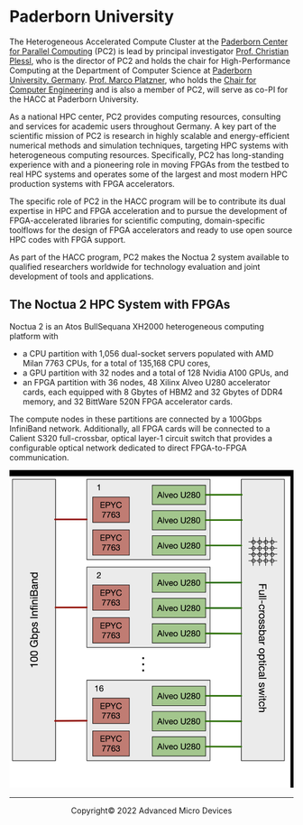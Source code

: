 # Paderborn University

The Heterogeneous Accelerated Compute Cluster at the [Paderborn Center for Parallel Computing](https://pc2.uni-paderborn.de) (PC2) is lead by principal investigator [Prof. Christian Plessl](https://en.cs.uni-paderborn.de/hpc/team/group/members/plessl), who is the director of PC2 and holds the chair for High-Performance Computing at the Department of Computer Science at [Paderborn University, Germany](https://www.uni-paderborn.de/en). [Prof. Marco Platzner](https://en.cs.uni-paderborn.de/ceg/team/group/people/marco-platzner), who holds the [Chair for Computer Engineering](https://en.cs.uni-paderborn.de/ceg) and is also a member of PC2, will serve as co-PI for the HACC at Paderborn University. 

As a national HPC center, PC2 provides computing resources, consulting and services for academic users throughout Germany. A key part of the scientific mission of PC2 is research in highly scalable and energy-efficient numerical methods and simulation techniques, targeting HPC systems with heterogeneous computing resources. Specifically, PC2 has long-standing experience with and a pioneering role in moving FPGAs from the testbed to real HPC systems and operates some of the largest and most modern HPC production systems with FPGA accelerators.

The specific role of PC2 in the HACC program will be to contribute its dual expertise in HPC and FPGA acceleration and to pursue the development of FPGA-accelerated libraries for scientific computing, domain-specific toolflows for the design of FPGA accelerators and ready to use open source HPC codes with FPGA support.

As part of the HACC program, PC2 makes the Noctua 2 system available to qualified researchers worldwide for technology evaluation and joint development of tools and applications.


## The Noctua 2 HPC System with FPGAs

Noctua 2 is an Atos BullSequana XH2000 heterogeneous computing platform with

* a CPU partition with 1,056 dual-socket servers populated with AMD Milan 7763 CPUs, for a total of 135,168 CPU cores,
* a GPU partition with 32 nodes and a total of 128 Nvidia A100 GPUs, and
* an FPGA partition with 36 nodes, 48 Xilinx Alveo U280 accelerator cards, each equipped with 8 Gbytes of HBM2 and 32 Gbytes of DDR4 memory, and 32 BittWare 520N FPGA accelerator cards.

The compute nodes in these partitions are connected by a 100Gbps InfiniBand network. Additionally, all FPGA cards will be connected to a Calient S320 full-crossbar, optical layer-1 circuit switch that provides a configurable optical network dedicated to direct FPGA-to-FPGA communication.

![Xilinx Alveo Nodes in the Noctua 2 HPC System](images/paderborn/xacc_paderborn.png)


---------------------------------------
<p align="center">Copyright&copy; 2022 Advanced Micro Devices</p>
